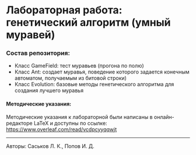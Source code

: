 # Лабораторная работа: генетический алгоритм (умный муравей)
### Состав репозитория: 
- Класс GameField: тест муравьев (прогона по полю)
- Класс Ant: создает муравья, поведение которого задается конечным автоматом, получаемым из битовой строки)
- Класс Evolution: базовые методы генетического алгоритма для создания лучшего муравья

#### Методические указания:
Методические указания к лабораторной были написаны в онлайн-редакторе LaTeX и доступны по ссылке: https://www.overleaf.com/read/vcdpcyyqqwjt
____
Авторы: Саськов Л. К., Попов И. Д.
